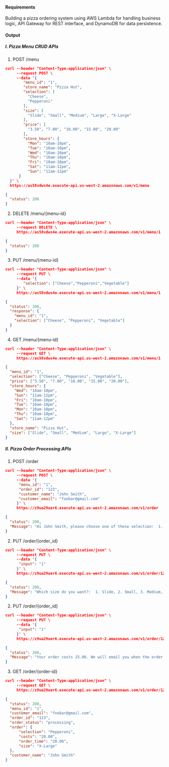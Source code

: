 #### Requirements
Building a pizza ordering system using AWS Lambda for handling business logic, API Gateway for REST interface, and DynamoDB for data persistence.

#### Output

##### I. Pizza Menu CRUD APIs

1. POST /menu

```json
curl --header "Content-Type:application/json" \
     --request POST \
     --data '{ 
        "menu_id": "1",
        "store_name": "Pizza Hut",
        "selection": [
          "Cheese",
          "Pepperoni"
        ],
        "size": [
          "Slide", "Small", "Medium", "Large", "X-Large"
        ],
        "price": [
          "3.50", "7.00", "10.00", "15.00", "20.00"
        ],
        "store_hours": {
          "Mon": "10am-10pm",
          "Tue": "10am-10pm",
          "Wed": "10am-10pm",
          "Thu": "10am-10pm",
          "Fri": "10am-10pm",
          "Sat": "11am-12pm",
          "Sun": "11am-12pm"
      }
  }' \
  https://as58vdws4e.execute-api.us-west-2.amazonaws.com/v1/menu
````
```json
{
  "status": 200
}
```

2. DELETE /menu/{menu-id}

````json
curl --header "Content-Type:application/json" \
     --request DELETE \
     https://as58vdws4e.execute-api.us-west-2.amazonaws.com/v1/menu/1
````

```json
{
  "status": 200
}
```

3. PUT /menu/{menu-id}

````json
curl --header "Content-Type:application/json" \
     --request PUT \
     --data '{
        "selection": ["Cheese","Pepperoni","Vegetable"] 
     }' \
     https://as58vdws4e.execute-api.us-west-2.amazonaws.com/v1/menu/1
````

```json
{
  "status": 200, 
  "response": {
    "menu_id": "1", 
    "selection": ["Cheese", "Pepperoni", "Vegetable"]
  }
}
```

4. GET /menu/{menu-id}

````json
curl --header "Content-Type:application/json" \
     --request GET \
     https://as58vdws4e.execute-api.us-west-2.amazonaws.com/v1/menu/1
````

```json
{
  "menu_id": "1", 
  "selection": ["Cheese", "Pepperoni", "Vegetable"], 
  "price": ["3.50", "7.00", "10.00", "15.00", "20.00"], 
  "store_hours": {
    "Wed": "10am-10pm", 
    "Sun": "11am-12pm", 
    "Fri": "10am-10pm", 
    "Tue": "10am-10pm", 
    "Mon": "10am-10pm", 
    "Thu": "10am-10pm", 
    "Sat": "11am-12pm"
  }, 
  "store_name": "Pizza Hut", 
  "size": ["Slide", "Small", "Medium", "Large", "X-Large"]
}
```

##### II. Pizza Order Processing APIs

1. POST /order

````json
curl --header "Content-Type:application/json" \
     --request POST \
     --data '{
      "menu_id": "1", 
      "order_id": "123", 
      "customer_name": "John Smith",
      "customer_email": "foobar@gmail.com"
     }' \
     https://z9ua29uer6.execute-api.us-west-2.amazonaws.com/v1/order
````

```json
{
  "status": 200, 
  "Message": "Hi John Smith, please choose one of these selection:  1. Cheese, 2. Pepperoni, 3. Vegetable"
}
```

2. PUT /order/{order_id}

````json
curl --header "Content-Type:application/json" \
     --request PUT \
     --data '{
      "input": "1"
     }' \
     https://z9ua29uer6.execute-api.us-west-2.amazonaws.com/v1/order/123
````

```json
{
  "status": 200, 
  "Message": "Which size do you want?:  1. Slide, 2. Small, 3. Medium, 4. Large, 5. X-Large"
}
```

2. PUT /order/{order_id}
````json
curl --header "Content-Type:application/json" \
     --request PUT \
     --data '{
      "input": "1"
     }' \
     https://z9ua29uer6.execute-api.us-west-2.amazonaws.com/v1/order/123
````

```json
{
  "status": 200, 
  "Message": "Your order costs 15.00. We will email you when the order is ready. Thank you!"
}
```

3. GET /order/{order-id}

````json
curl --header "Content-Type:application/json" \
     --request GET \
     https://z9ua29uer6.execute-api.us-west-2.amazonaws.com/v1/order/123
````

```json
{
  "status": 200, 
  "menu_id": "1", 
  "customer_email": "foobar@gmail.com", 
  "order_id": "123", 
  "order_status": "processing", 
  "order": {
      "selection": "Pepperoni", 
      "costs": "20.00", 
      "order_time": "20.00", 
      "size": "X-Large"
  }, 
  "customer_name": "John Smith"
}
````


